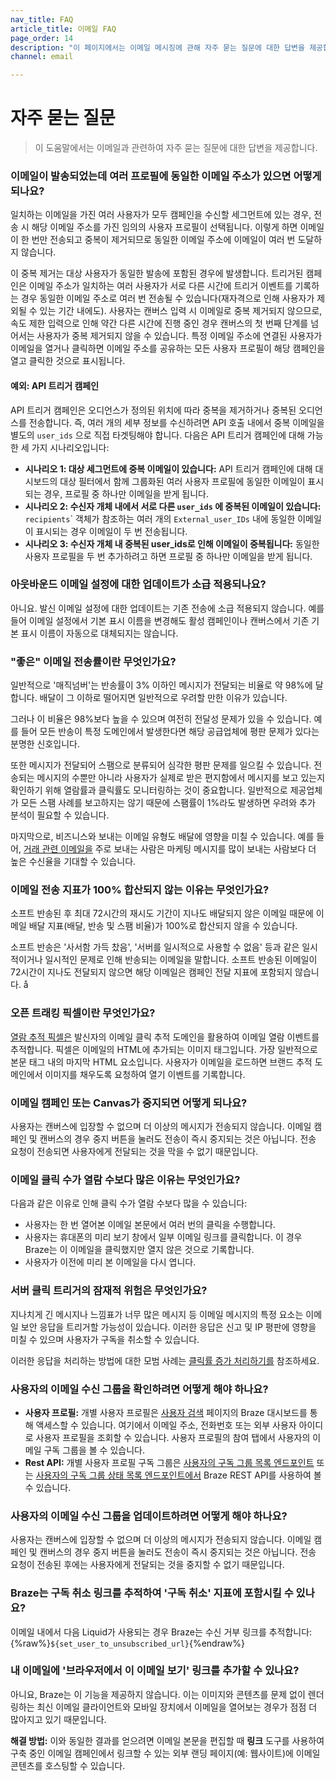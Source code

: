 ```yaml
---
nav_title: FAQ
article_title: 이메일 FAQ
page_order: 14
description: "이 페이지에서는 이메일 메시징에 관해 자주 묻는 질문에 대한 답변을 제공합니다."
channel: email

---
```


# 자주 묻는 질문

> 이 도움말에서는 이메일과 관련하여 자주 묻는 질문에 대한 답변을 제공합니다.

### 이메일이 발송되었는데 여러 프로필에 동일한 이메일 주소가 있으면 어떻게 되나요?

일치하는 이메일을 가진 여러 사용자가 모두 캠페인을 수신할 세그먼트에 있는 경우, 전송 시 해당 이메일 주소를 가진 임의의 사용자 프로필이 선택됩니다. 이렇게 하면 이메일이 한 번만 전송되고 중복이 제거되므로 동일한 이메일 주소에 이메일이 여러 번 도달하지 않습니다.

이 중복 제거는 대상 사용자가 동일한 발송에 포함된 경우에 발생합니다. 트리거된 캠페인은 이메일 주소가 일치하는 여러 사용자가 서로 다른 시간에 트리거 이벤트를 기록하는 경우 동일한 이메일 주소로 여러 번 전송될 수 있습니다(재자격으로 인해 사용자가 제외될 수 있는 기간 내에도). 사용자는 캔버스 입력 시 이메일로 중복 제거되지 않으므로, 속도 제한 입력으로 인해 약간 다른 시간에 진행 중인 경우 캔버스의 첫 번째 단계를 넘어서는 사용자가 중복 제거되지 않을 수 있습니다. 특정 이메일 주소에 연결된 사용자가 이메일을 열거나 클릭하면 이메일 주소를 공유하는 모든 사용자 프로필이 해당 캠페인을 열고 클릭한 것으로 표시됩니다.

#### 예외: API 트리거 캠페인

API 트리거 캠페인은 오디언스가 정의된 위치에 따라 중복을 제거하거나 중복된 오디언스를 전송합니다. 즉, 여러 개의 세부 정보를 수신하려면 API 호출 내에서 중복 이메일을 별도의 `user_ids` 으로 직접 타겟팅해야 합니다. 다음은 API 트리거 캠페인에 대해 가능한 세 가지 시나리오입니다:

- **시나리오 1: 대상 세그먼트에 중복 이메일이 있습니다:** API 트리거 캠페인에 대해 대시보드의 대상 필터에서 함께 그룹화된 여러 사용자 프로필에 동일한 이메일이 표시되는 경우, 프로필 중 하나만 이메일을 받게 됩니다.
- **시나리오 2: 수신자 개체 내에서 서로 다른 `user_ids` 에 중복된 이메일이 있습니다:** `recipients`\` 객체가 참조하는 여러 개의 `External_user_IDs` 내에 동일한 이메일이 표시되는 경우 이메일이 두 번 전송됩니다.
- **시나리오 3: 수신자 개체 내 중복된 user_ids로 인해 이메일이 중복됩니다:** 동일한 사용자 프로필을 두 번 추가하려고 하면 프로필 중 하나만 이메일을 받게 됩니다.

### 아웃바운드 이메일 설정에 대한 업데이트가 소급 적용되나요?

아니요. 발신 이메일 설정에 대한 업데이트는 기존 전송에 소급 적용되지 않습니다. 예를 들어 이메일 설정에서 기본 표시 이름을 변경해도 활성 캠페인이나 캔버스에서 기존 기본 표시 이름이 자동으로 대체되지는 않습니다. 

### "좋은" 이메일 전송률이란 무엇인가요?

일반적으로 '매직넘버'는 반송률이 3% 이하인 메시지가 전달되는 비율로 약 98%에 달합니다. 배달이 그 이하로 떨어지면 일반적으로 우려할 만한 이유가 있습니다.

그러나 이 비율은 98%보다 높을 수 있으며 여전히 전달성 문제가 있을 수 있습니다. 예를 들어 모든 반송이 특정 도메인에서 발생한다면 해당 공급업체에 평판 문제가 있다는 분명한 신호입니다.

또한 메시지가 전달되어 스팸으로 분류되어 심각한 평판 문제를 일으킬 수 있습니다. 전송되는 메시지의 수뿐만 아니라 사용자가 실제로 받은 편지함에서 메시지를 보고 있는지 확인하기 위해 열람률과 클릭률도 모니터링하는 것이 중요합니다. 일반적으로 제공업체가 모든 스팸 사례를 보고하지는 않기 때문에 스팸률이 1%라도 발생하면 우려와 추가 분석이 필요할 수 있습니다.

마지막으로, 비즈니스와 보내는 이메일 유형도 배달에 영향을 미칠 수 있습니다. 예를 들어, [거래 관련 이메일을][1] 주로 보내는 사람은 마케팅 메시지를 많이 보내는 사람보다 더 높은 수신율을 기대할 수 있습니다.

### 이메일 전송 지표가 100% 합산되지 않는 이유는 무엇인가요?

소프트 반송된 후 최대 72시간의 재시도 기간이 지나도 배달되지 않은 이메일 때문에 이메일 배달 지표(배달, 반송 및 스팸 비율)가 100%로 합산되지 않을 수 있습니다.

소프트 반송은 '사서함 가득 찼음', '서버를 일시적으로 사용할 수 없음' 등과 같은 일시적이거나 일시적인 문제로 인해 반송되는 이메일을 말합니다. 소프트 반송된 이메일이 72시간이 지나도 전달되지 않으면 해당 이메일은 캠페인 전달 지표에 포함되지 않습니다.
å
### 오픈 트래킹 픽셀이란 무엇인가요?

[열람 추적 픽셀은]({{site.baseurl}}/user_guide/administrative/app_settings/email_settings/#changing-location-of-tracking-pixel) 발신자의 이메일 클릭 추적 도메인을 활용하여 이메일 열람 이벤트를 추적합니다. 픽셀은 이메일의 HTML에 추가되는 이미지 태그입니다. 가장 일반적으로 본문 태그 내의 마지막 HTML 요소입니다. 사용자가 이메일을 로드하면 브랜드 추적 도메인에서 이미지를 채우도록 요청하여 열기 이벤트를 기록합니다.

### 이메일 캠페인 또는 Canvas가 중지되면 어떻게 되나요?

사용자는 캔버스에 입장할 수 없으며 더 이상의 메시지가 전송되지 않습니다. 이메일 캠페인 및 캔버스의 경우 중지 버튼을 눌러도 전송이 즉시 중지되는 것은 아닙니다. 전송 요청이 전송되면 사용자에게 전달되는 것을 막을 수 없기 때문입니다.

### 이메일 클릭 수가 열람 수보다 많은 이유는 무엇인가요?

다음과 같은 이유로 인해 클릭 수가 열람 수보다 많을 수 있습니다:
- 사용자는 한 번 열어본 이메일 본문에서 여러 번의 클릭을 수행합니다.
- 사용자는 휴대폰의 미리 보기 창에서 일부 이메일 링크를 클릭합니다. 이 경우 Braze는 이 이메일을 클릭했지만 열지 않은 것으로 기록합니다.
- 사용자가 이전에 미리 본 이메일을 다시 엽니다.

### 서버 클릭 트리거의 잠재적 위험은 무엇인가요?

지나치게 긴 메시지나 느낌표가 너무 많은 메시지 등 이메일 메시지의 특정 요소는 이메일 보안 응답을 트리거할 가능성이 있습니다. 이러한 응답은 신고 및 IP 평판에 영향을 미칠 수 있으며 사용자가 구독을 취소할 수 있습니다. 

이러한 응답을 처리하는 방법에 대한 모범 사례는 [클릭률 증가 처리하기를]({{site.baseurl}}/help/help_articles/email/open_rates/) 참조하세요.

### 사용자의 이메일 수신 그룹을 확인하려면 어떻게 해야 하나요?

- **사용자 프로필:** 개별 사용자 프로필은 [사용자 검색]({{site.baseurl}}/user_guide/engagement_tools/segments/user_profiles/#access-profiles) 페이지의 Braze 대시보드를 통해 액세스할 수 있습니다. 여기에서 이메일 주소, 전화번호 또는 외부 사용자 아이디로 사용자 프로필을 조회할 수 있습니다. 사용자 프로필의 참여 탭에서 사용자의 이메일 구독 그룹을 볼 수 있습니다.
- **Rest API:** 개별 사용자 프로필 구독 그룹은 [사용자의 구독 그룹 목록 엔드포인트][9] 또는 [사용자의 구독 그룹 상태 목록 엔드포인트에서][8] Braze REST API를 사용하여 볼 수 있습니다. 

### 사용자의 이메일 수신 그룹을 업데이트하려면 어떻게 해야 하나요?

사용자는 캔버스에 입장할 수 없으며 더 이상의 메시지가 전송되지 않습니다. 이메일 캠페인 및 캔버스의 경우 중지 버튼을 눌러도 전송이 즉시 중지되는 것은 아닙니다. 전송 요청이 전송된 후에는 사용자에게 전달되는 것을 중지할 수 없기 때문입니다.

### Braze는 구독 취소 링크를 추적하여 '구독 취소' 지표에 포함시킬 수 있나요?

이메일 내에서 다음 Liquid가 사용되는 경우 Braze는 수신 거부 링크를 추적합니다: {%raw%}`${set_user_to_unsubscribed_url}`{%endraw%}

### 내 이메일에 '브라우저에서 이 이메일 보기' 링크를 추가할 수 있나요?

아니요, Braze는 이 기능을 제공하지 않습니다. 이는 이미지와 콘텐츠를 문제 없이 렌더링하는 최신 이메일 클라이언트와 모바일 장치에서 이메일을 열어보는 경우가 점점 더 많아지고 있기 때문입니다.

**해결 방법:** 이와 동일한 결과를 얻으려면 이메일 본문을 편집할 때 **링크** 도구를 사용하여 구축 중인 이메일 캠페인에서 링크할 수 있는 외부 랜딩 페이지(예: 웹사이트)에 이메일 콘텐츠를 호스팅할 수 있습니다.

[8]: {{site.baseurl}}/api/endpoints/subscription_groups/get_list_user_subscription_group_status/
[9]: {{site.baseurl}}/api/endpoints/subscription_groups/get_list_user_subscription_groups/
[1]: {{site.baseurl}}/api/api_campaigns/transactional_api_campaign
